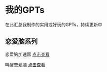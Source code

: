 # 我的GPTs
在此汇总我制作的实用或好玩的GPTs，持续更新中

## 恋爱脑系列
恋爱脑加速器 [点击查看](https://chat.openai.com/g/g-vqGAXWrjR-lian-ai-nao-jia-su-qi) 

叫醒恋爱脑 [点击查看](https://chat.openai.com/g/g-wTbBOnnsT-jiao-xing-lian-ai-nao) 
